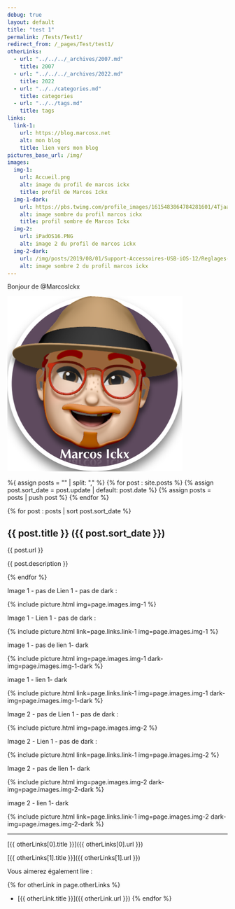 ```yaml
---
debug: true
layout: default
title: "test 1"
permalink: /Tests/Test1/
redirect_from: /_pages/Test/test1/
otherLinks:
  - url: "../../../_archives/2007.md"
    title: 2007
  - url: "../../../_archives/2022.md"
    title: 2022
  - url: "../../categories.md"
    title: categories
  - url: "../../tags.md"
    title: tags
links:
  link-1:
    url: https://blog.marcosx.net
    alt: mon blog
    title: lien vers mon blog
pictures_base_url: /img/
images:
  img-1: 
    url: Accueil.png
    alt: image du profil de marcos ickx
    title: profil de Marcos Ickx
  img-1-dark:
    url: https://pbs.twimg.com/profile_images/1615483864784281601/4Tjaa2pw_400x400.jpg
    alt: image sombre du profil marcos ickx
    title: profil sombre de Marcos Ickx
  img-2: 
    url: iPadOS16.PNG
    alt: image 2 du profil de marcos ickx 
  img-2-dark:
    url: /img/posts/2019/08/01/Support-Accessoires-USB-iOS-12/Reglages-Ethernet.jpeg
    alt: image sombre 2 du profil marcos ickx    
---
```


Bonjour de @MarcosIckx


![bonjour][hello]

[HEllO]: Profile-twitter-MarcosIckx.png "Bonjourno"


%{ assign posts = "" | split: "," %}
{% for post : site.posts  %}
{% assign post.sort_date = post.update | default: post.date %}
{% assign posts = posts | push post %}
{% endfor %}

{% for post : posts | sort post.sort_date %}
 
## {{ post.title }} ({{ post.sort_date }})

{{ post.url }}

{{ post.description }}

{% endfor %}

Image 1 - pas de Lien 1 - pas de  dark :

{% include picture.html img=page.images.img-1 %}

Image 1 - Lien 1 - pas de  dark :

{% include picture.html link=page.links.link-1 img=page.images.img-1  %}

image 1 - pas de lien 1- dark 

{% include picture.html img=page.images.img-1 dark-img=page.images.img-1-dark %}

image 1 - lien 1- dark 

{% include picture.html link=page.links.link-1 img=page.images.img-1 dark-img=page.images.img-1-dark %}

Image 2 - pas de Lien 1 - pas de  dark :

{% include picture.html img=page.images.img-2  %}

Image 2 - Lien 1 - pas de  dark :

{% include picture.html link=page.links.link-1 img=page.images.img-2  %}

Image 2 - pas de lien 1- dark 

{% include picture.html img=page.images.img-2 dark-img=page.images.img-2-dark %}

image 2 - lien 1- dark 

{% include picture.html link=page.links.link-1 img=page.images.img-2 dark-img=page.images.img-2-dark %}

_____
[{{ otherLinks[0].title }}]({{ otherLinks[0].url }})

[{{ otherLinks[1].title }}]({{ otherLinks[1].url }})

Vous aimerez également lire :
  
{% for otherLink in page.otherLinks %}
* [{{ otherLink.title }}]({{ otherLink.url }})
{% endfor %}

